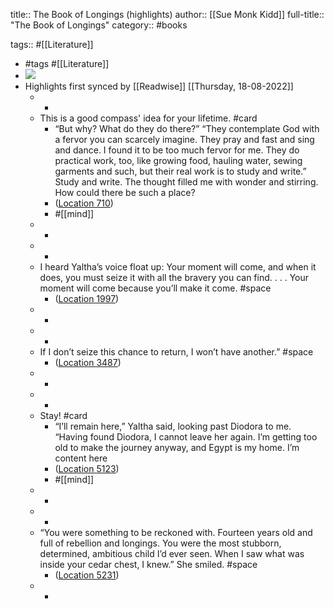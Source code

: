 title:: The Book of Longings (highlights)
author:: [[Sue Monk Kidd]]
full-title:: "The Book of Longings"
category:: #books

tags:: #[[Literature]]

- #tags #[[Literature]]
- ![](https://m.media-amazon.com/images/I/91UOcYn3bKL._SY160.jpg)
- Highlights first synced by [[Readwise]] [[Thursday, 18-08-2022]]
	- -
	- This is a good compass' idea for your lifetime. #card
		- “But why? What do they do there?” “They contemplate God with a fervor you can scarcely imagine. They pray and fast and sing and dance. I found it to be too much fervor for me. They do practical work, too, like growing food, hauling water, sewing garments and such, but their real work is to study and write.” Study and write. The thought filled me with wonder and stirring. How could there be such a place?
		- ([Location 710](https://readwise.io/to_kindle?action=open&asin=B07Z4LLBQ4&location=710))
		- #[[mind]]
	- -
	- -
	- I heard Yaltha’s voice float up: Your moment will come, and when it does, you must seize it with all the bravery you can find. . . . Your moment will come because you’ll make it come. #space
		- ([Location 1997](https://readwise.io/to_kindle?action=open&asin=B07Z4LLBQ4&location=1997))
	- -
	- -
	- If I don’t seize this chance to return, I won’t have another.” #space
		- ([Location 3487](https://readwise.io/to_kindle?action=open&asin=B07Z4LLBQ4&location=3487))
	- -
	- -
	- Stay! #card
		- “I’ll remain here,” Yaltha said, looking past Diodora to me. “Having found Diodora, I cannot leave her again. I’m getting too old to make the journey anyway, and Egypt is my home. I’m content here
		- ([Location 5123](https://readwise.io/to_kindle?action=open&asin=B07Z4LLBQ4&location=5123))
		- #[[mind]]
	- -
	- -
	- “You were something to be reckoned with. Fourteen years old and full of rebellion and longings. You were the most stubborn, determined, ambitious child I’d ever seen. When I saw what was inside your cedar chest, I knew.” She smiled. #space
		- ([Location 5231](https://readwise.io/to_kindle?action=open&asin=B07Z4LLBQ4&location=5231))
	- -
